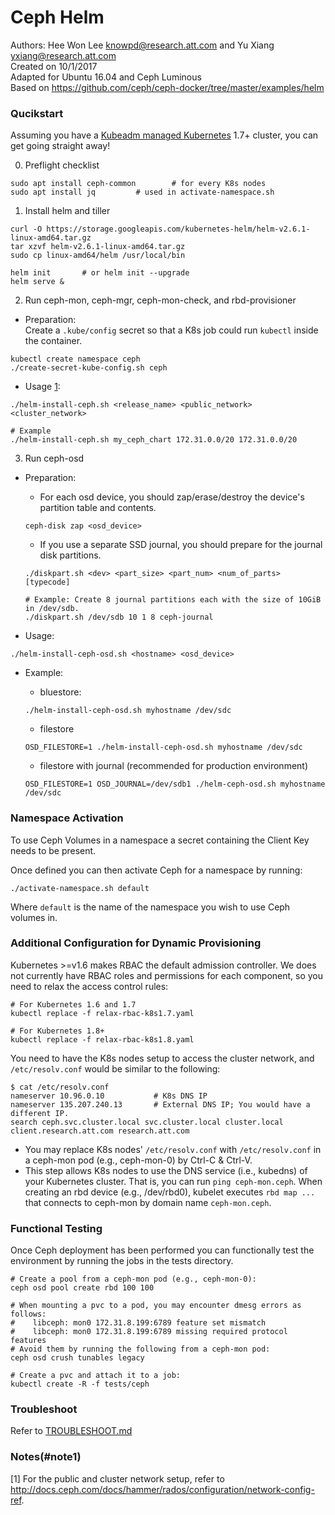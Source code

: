 # Ceph Helm
Authors: Hee Won Lee <knowpd@research.att.com> and Yu Xiang <yxiang@research.att.com>    
Created on 10/1/2017  
Adapted for Ubuntu 16.04 and Ceph Luminous  
Based on https://github.com/ceph/ceph-docker/tree/master/examples/helm  

### Qucikstart

Assuming you have a [Kubeadm managed Kubernetes](../../../install-kubeadm) 1.7+ cluster, you can get going straight away! 

0. Preflight checklist
```
sudo apt install ceph-common		# for every K8s nodes
sudo apt install jq			# used in activate-namespace.sh
```

1. Install helm and tiller
```
curl -O https://storage.googleapis.com/kubernetes-helm/helm-v2.6.1-linux-amd64.tar.gz
tar xzvf helm-v2.6.1-linux-amd64.tar.gz 
sudo cp linux-amd64/helm /usr/local/bin

helm init       # or helm init --upgrade
helm serve &
```

2. Run ceph-mon, ceph-mgr, ceph-mon-check, and rbd-provisioner 
- Preparation:   
Create a `.kube/config` secret so that a K8s job could run `kubectl` inside the container.
```
kubectl create namespace ceph
./create-secret-kube-config.sh ceph
```

- Usage [1](#note1):   
```
./helm-install-ceph.sh <release_name> <public_network> <cluster_network>

# Example
./helm-install-ceph.sh my_ceph_chart 172.31.0.0/20 172.31.0.0/20
```

3. Run ceph-osd
- Preparation:  
   * For each osd device, you should zap/erase/destroy the device's partition table and contents.
   ```
   ceph-disk zap <osd_device>
   ```
   * If you use a separate SSD journal, you should prepare for the journal disk partitions.
   ```
   ./diskpart.sh <dev> <part_size> <part_num> <num_of_parts> [typecode]
   
   # Example: Create 8 journal partitions each with the size of 10GiB in /dev/sdb.
   ./diskpart.sh /dev/sdb 10 1 8 ceph-journal 
   ```

- Usage:
```
./helm-install-ceph-osd.sh <hostname> <osd_device>
```

- Example:
   - bluestore:
   ```
   ./helm-install-ceph-osd.sh myhostname /dev/sdc
   ```

   - filestore
   ```
   OSD_FILESTORE=1 ./helm-install-ceph-osd.sh myhostname /dev/sdc
   ```

   - filestore with journal (recommended for production environment)
   ```
   OSD_FILESTORE=1 OSD_JOURNAL=/dev/sdb1 ./helm-ceph-osd.sh myhostname /dev/sdc
   ```
   
### Namespace Activation

To use Ceph Volumes in a namespace a secret containing the Client Key needs to be present.

Once defined you can then activate Ceph for a namespace by running:
```
./activate-namespace.sh default
```

Where `default` is the name of the namespace you wish to use Ceph volumes in.


### Additional Configuration for Dynamic Provisioning

Kubernetes >=v1.6 makes RBAC the default admission controller. We does not currently have RBAC roles and permissions for each
component, so you need to relax the access control rules:
```
# For Kubernetes 1.6 and 1.7
kubectl replace -f relax-rbac-k8s1.7.yaml

# For Kubernetes 1.8+
kubectl replace -f relax-rbac-k8s1.8.yaml
```
You need to have the K8s nodes setup to access the cluster network, and `/etc/resolv.conf` would be similar to the following:
```
$ cat /etc/resolv.conf
nameserver 10.96.0.10           # K8s DNS IP
nameserver 135.207.240.13       # External DNS IP; You would have a different IP.
search ceph.svc.cluster.local svc.cluster.local cluster.local client.research.att.com research.att.com
```
   - You may replace K8s nodes' `/etc/resolv.conf` with `/etc/resolv.conf` in a ceph-mon pod (e.g., ceph-mon-0) by Ctrl-C & Ctrl-V.
   - This step allows K8s nodes to use the DNS service (i.e., kubedns) of your Kubernetes cluster. That is, you can run `ping ceph-mon.ceph`. When creating an rbd device (e.g., /dev/rbd0), kubelet executes `rbd map ...` that connects to ceph-mon by domain name `ceph-mon.ceph`.

### Functional Testing
Once Ceph deployment has been performed you can functionally test the environment by running the jobs in the tests directory.
```
# Create a pool from a ceph-mon pod (e.g., ceph-mon-0):
ceph osd pool create rbd 100 100

# When mounting a pvc to a pod, you may encounter dmesg errors as follows: 
#    libceph: mon0 172.31.8.199:6789 feature set mismatch
#    libceph: mon0 172.31.8.199:6789 missing required protocol features
# Avoid them by running the following from a ceph-mon pod:
ceph osd crush tunables legacy

# Create a pvc and attach it to a job:
kubectl create -R -f tests/ceph
```

### Troubleshoot
Refer to [TROUBLESHOOT.md](./TROUBLESHOOT.md)

### Notes(#note1)
[1] For the public and cluster network setup, refer to http://docs.ceph.com/docs/hammer/rados/configuration/network-config-ref.
